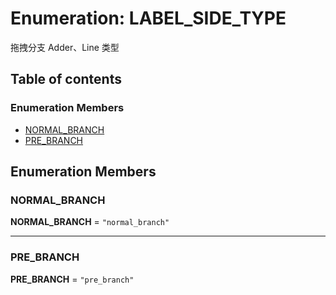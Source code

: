 # Enumeration: LABEL\_SIDE\_TYPE

拖拽分支 Adder、Line 类型

## Table of contents

### Enumeration Members

* [NORMAL\_BRANCH](/en/auto-docs/document/enums/LABEL_SIDE_TYPE.md#normal_branch)
* [PRE\_BRANCH](/en/auto-docs/document/enums/LABEL_SIDE_TYPE.md#pre_branch)

## Enumeration Members

### NORMAL\_BRANCH

**NORMAL\_BRANCH** = `"normal_branch"`

***

### PRE\_BRANCH

**PRE\_BRANCH** = `"pre_branch"`
